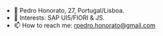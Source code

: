 - 👋 Pedro Honorato, 27, Portugal/Lisboa.
- 👀 Interests: SAP UI5/FIORI & JS.
- 📫 How to reach me: rpedro.honorato@gmail.com

<!---
rp-honorato/rp-honorato is a ✨ special ✨ repository because its `README.md` (this file) appears on your GitHub profile.
You can click the Preview link to take a look at your changes.
--->
